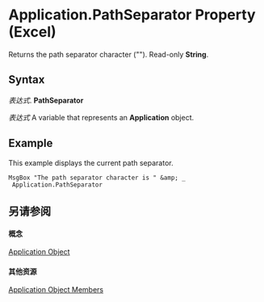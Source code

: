 
# Application.PathSeparator Property (Excel)

Returns the path separator character ("\"). Read-only  **String**.


## Syntax

 _表达式_. **PathSeparator**

 _表达式_ A variable that represents an **Application** object.


## Example

This example displays the current path separator.


```
MsgBox "The path separator character is " &amp; _ 
 Application.PathSeparator
```


## 另请参阅


#### 概念


[Application Object](19b73597-5cf9-4f56-8227-b5211f657f6f.md)
#### 其他资源


[Application Object Members](http://msdn.microsoft.com/library/4cb9ca42-8d07-cc9c-2d80-4eb9a5921e1e%28Office.15%29.aspx)